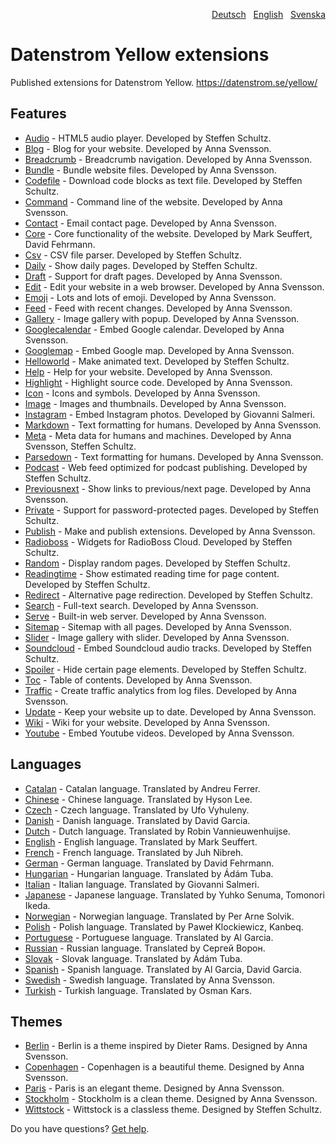 <p align="right"><a href="README-de.md">Deutsch</a> &nbsp; <a href="README.md">English</a> &nbsp; <a href="README-sv.md">Svenska</a></p>

# Datenstrom Yellow extensions

Published extensions for Datenstrom Yellow. https://datenstrom.se/yellow/

## Features

* [Audio](https://github.com/schulle4u/yellow-extensions-schulle4u/tree/main/audio) - HTML5 audio player. Developed by Steffen Schultz.
* [Blog](https://github.com/annaesvensson/yellow-blog) - Blog for your website. Developed by Anna Svensson.
* [Breadcrumb](https://github.com/annaesvensson/yellow-breadcrumb) - Breadcrumb navigation. Developed by Anna Svensson.
* [Bundle](https://github.com/annaesvensson/yellow-bundle) - Bundle website files. Developed by Anna Svensson.
* [Codefile](https://github.com/schulle4u/yellow-extensions-schulle4u/tree/main/codefile) - Download code blocks as text file. Developed by Steffen Schultz.
* [Command](https://github.com/annaesvensson/yellow-command) - Command line of the website. Developed by Anna Svensson.
* [Contact](https://github.com/annaesvensson/yellow-contact) - Email contact page. Developed by Anna Svensson.
* [Core](https://github.com/annaesvensson/yellow-core) - Core functionality of the website. Developed by Mark Seuffert, David Fehrmann.
* [Csv](https://github.com/schulle4u/yellow-extensions-schulle4u/tree/main/csv) - CSV file parser. Developed by Steffen Schultz.
* [Daily](https://github.com/schulle4u/yellow-extensions-schulle4u/tree/main/daily) - Show daily pages. Developed by Steffen Schultz.
* [Draft](https://github.com/annaesvensson/yellow-draft) - Support for draft pages. Developed by Anna Svensson.
* [Edit](https://github.com/annaesvensson/yellow-edit) - Edit your website in a web browser. Developed by Anna Svensson.
* [Emoji](https://github.com/annaesvensson/yellow-emoji) - Lots and lots of emoji. Developed by Anna Svensson.
* [Feed](https://github.com/annaesvensson/yellow-feed) - Feed with recent changes. Developed by Anna Svensson.
* [Gallery](https://github.com/annaesvensson/yellow-gallery) - Image gallery with popup. Developed by Anna Svensson.
* [Googlecalendar](https://github.com/annaesvensson/yellow-googlecalendar) - Embed Google calendar. Developed by Anna Svensson.
* [Googlemap](https://github.com/annaesvensson/yellow-googlemap) - Embed Google map. Developed by Anna Svensson.
* [Helloworld](https://github.com/schulle4u/yellow-helloworld) - Make animated text. Developed by Steffen Schultz.
* [Help](https://github.com/annaesvensson/yellow-help) - Help for your website. Developed by Anna Svensson.
* [Highlight](https://github.com/annaesvensson/yellow-highlight) - Highlight source code. Developed by Anna Svensson.
* [Icon](https://github.com/annaesvensson/yellow-icon) - Icons and symbols. Developed by Anna Svensson.
* [Image](https://github.com/annaesvensson/yellow-image) - Images and thumbnails. Developed by Anna Svensson.
* [Instagram](https://github.com/GiovanniSalmeri/yellow-instagram) - Embed Instagram photos. Developed by Giovanni Salmeri.
* [Markdown](https://github.com/annaesvensson/yellow-markdown) - Text formatting for humans. Developed by Anna Svensson.
* [Meta](https://github.com/annaesvensson/yellow-meta) - Meta data for humans and machines. Developed by Anna Svensson, Steffen Schultz.
* [Parsedown](https://github.com/annaesvensson/yellow-parsedown) - Text formatting for humans. Developed by Anna Svensson.
* [Podcast](https://github.com/schulle4u/yellow-extensions-schulle4u/tree/main/podcast) - Web feed optimized for podcast publishing. Developed by Steffen Schultz.
* [Previousnext](https://github.com/annaesvensson/yellow-previousnext) - Show links to previous/next page. Developed by Anna Svensson.
* [Private](https://github.com/schulle4u/yellow-extensions-schulle4u/tree/main/private) - Support for password-protected pages. Developed by Steffen Schultz.
* [Publish](https://github.com/annaesvensson/yellow-publish) - Make and publish extensions. Developed by Anna Svensson.
* [Radioboss](https://github.com/schulle4u/yellow-extensions-schulle4u/tree/main/radioboss) - Widgets for RadioBoss Cloud. Developed by Steffen Schultz.
* [Random](https://github.com/schulle4u/yellow-extensions-schulle4u/tree/main/random) - Display random pages. Developed by Steffen Schultz.
* [Readingtime](https://github.com/schulle4u/yellow-extensions-schulle4u/tree/main/readingtime) - Show estimated reading time for page content. Developed by Steffen Schultz.
* [Redirect](https://github.com/schulle4u/yellow-extensions-schulle4u/tree/main/redirect) - Alternative page redirection. Developed by Steffen Schultz.
* [Search](https://github.com/annaesvensson/yellow-search) - Full-text search. Developed by Anna Svensson.
* [Serve](https://github.com/annaesvensson/yellow-serve) - Built-in web server. Developed by Anna Svensson.
* [Sitemap](https://github.com/annaesvensson/yellow-sitemap) - Sitemap with all pages. Developed by Anna Svensson.
* [Slider](https://github.com/annaesvensson/yellow-slider) - Image gallery with slider. Developed by Anna Svensson.
* [Soundcloud](https://github.com/schulle4u/yellow-extensions-schulle4u/tree/main/soundcloud) - Embed Soundcloud audio tracks. Developed by Steffen Schultz.
* [Spoiler](https://github.com/schulle4u/yellow-extensions-schulle4u/tree/main/spoiler) - Hide certain page elements. Developed by Steffen Schultz.
* [Toc](https://github.com/annaesvensson/yellow-toc) - Table of contents. Developed by Anna Svensson.
* [Traffic](https://github.com/annaesvensson/yellow-traffic) - Create traffic analytics from log files. Developed by Anna Svensson.
* [Update](https://github.com/annaesvensson/yellow-update) - Keep your website up to date. Developed by Anna Svensson.
* [Wiki](https://github.com/annaesvensson/yellow-wiki) - Wiki for your website. Developed by Anna Svensson.
* [Youtube](https://github.com/annaesvensson/yellow-youtube) - Embed Youtube videos. Developed by Anna Svensson.

## Languages

* [Catalan](https://github.com/annaesvensson/yellow-language/tree/main/translations/catalan) - Catalan language. Translated by Andreu Ferrer.
* [Chinese](https://github.com/annaesvensson/yellow-language/tree/main/translations/chinese) - Chinese language. Translated by Hyson Lee.
* [Czech](https://github.com/annaesvensson/yellow-language/tree/main/translations/czech) - Czech language. Translated by Ufo Vyhuleny.
* [Danish](https://github.com/annaesvensson/yellow-language/tree/main/translations/danish) - Danish language. Translated by David Garcia.
* [Dutch](https://github.com/annaesvensson/yellow-language/tree/main/translations/dutch) - Dutch language. Translated by Robin Vannieuwenhuijse.
* [English](https://github.com/annaesvensson/yellow-language/tree/main/translations/english) - English language. Translated by Mark Seuffert.
* [French](https://github.com/annaesvensson/yellow-language/tree/main/translations/french) - French language. Translated by Juh Nibreh.
* [German](https://github.com/annaesvensson/yellow-language/tree/main/translations/german) - German language. Translated by David Fehrmann.
* [Hungarian](https://github.com/annaesvensson/yellow-language/tree/main/translations/hungarian) - Hungarian language. Translated by Ádám Tuba.
* [Italian](https://github.com/annaesvensson/yellow-language/tree/main/translations/italian) - Italian language. Translated by Giovanni Salmeri.
* [Japanese](https://github.com/annaesvensson/yellow-language/tree/main/translations/japanese) - Japanese language. Translated by Yuhko Senuma, Tomonori Ikeda.
* [Norwegian](https://github.com/annaesvensson/yellow-language/tree/main/translations/norwegian) - Norwegian language. Translated by Per Arne Solvik.
* [Polish](https://github.com/annaesvensson/yellow-language/tree/main/translations/polish) - Polish language. Translated by Paweł Klockiewicz, Kanbeq.
* [Portuguese](https://github.com/annaesvensson/yellow-language/tree/main/translations/portuguese) - Portuguese language. Translated by Al Garcia.
* [Russian](https://github.com/annaesvensson/yellow-language/tree/main/translations/russian) - Russian language. Translated by Сергей Ворон.
* [Slovak](https://github.com/annaesvensson/yellow-language/tree/main/translations/slovak) - Slovak language. Translated by Ádám Tuba.
* [Spanish](https://github.com/annaesvensson/yellow-language/tree/main/translations/spanish) - Spanish language. Translated by Al Garcia, David Garcia.
* [Swedish](https://github.com/annaesvensson/yellow-language/tree/main/translations/swedish) - Swedish language. Translated by Anna Svensson.
* [Turkish](https://github.com/annaesvensson/yellow-language/tree/main/translations/turkish) - Turkish language. Translated by Osman Kars.

## Themes

* [Berlin](https://github.com/annaesvensson/yellow-berlin) - Berlin is a theme inspired by Dieter Rams. Designed by Anna Svensson.
* [Copenhagen](https://github.com/annaesvensson/yellow-copenhagen) - Copenhagen is a beautiful theme. Designed by Anna Svensson.
* [Paris](https://github.com/annaesvensson/yellow-paris) - Paris is an elegant theme. Designed by Anna Svensson.
* [Stockholm](https://github.com/annaesvensson/yellow-stockholm) - Stockholm is a clean theme. Designed by Anna Svensson.
* [Wittstock](https://github.com/schulle4u/yellow-wittstock) - Wittstock is a classless theme. Designed by Steffen Schultz.

Do you have questions? [Get help](https://datenstrom.se/yellow/help/).
